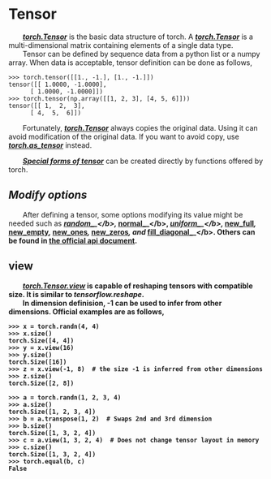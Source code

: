 # Tensor
  &ensp;&ensp;&ensp;&ensp;<b>_[torch.Tensor](https://pytorch.org/docs/1.7.0/tensors.html#torch-tensor)_</b> is the basic data structure of torch. A <b>_[torch.Tensor](https://pytorch.org/docs/1.7.0/tensors.html#torch-tensor)_</b> is a multi-dimensional matrix containing elements of a single data type. </br>&ensp;&ensp;&ensp;&ensp;Tensor can be defined by sequence data from a python list or a numpy array. When data is acceptable, tensor definition can be done as follows,
  ```
>>> torch.tensor([[1., -1.], [1., -1.]])
tensor([[ 1.0000, -1.0000],
        [ 1.0000, -1.0000]])
>>> torch.tensor(np.array([[1, 2, 3], [4, 5, 6]]))
tensor([[ 1,  2,  3],
        [ 4,  5,  6]])
  ```

  &ensp;&ensp;&ensp;&ensp;Fortunately, <b>_[torch.Tensor](https://pytorch.org/docs/1.7.0/tensors.html#torch-tensor)_</b> always copies the original data. Using it can avoid modification of the original data. If you want to avoid copy, use <b>_[torch.as_tensor](https://pytorch.org/docs/1.7.0/generated/torch.as_tensor.html#torch.as_tensor)_</b> instead.

  &ensp;&ensp;&ensp;&ensp;<b>_[Special forms of tensor](https://github.com/Xcanton/TorchLearn/tree/master/Tensor/Special%20Tensor%20Form)_</b> can be created directly by functions offered by torch. 
  
## _Modify options_
  &ensp;&ensp;&ensp;&ensp;After defining a tensor, some options modifying its value might be needed such as <b>_[random_](https://pytorch.org/docs/1.7.0/tensors.html#torch.Tensor.random_)_</b>, <b>_[normal_](https://pytorch.org/docs/1.7.0/tensors.html#torch.Tensor.normal_)_</b>, <b>_[uniform_](https://pytorch.org/docs/1.7.0/tensors.html#torch.Tensor.uniform_)_</b>, <b>_[new_full](https://pytorch.org/docs/1.7.0/tensors.html#torch.Tensor.new_full)_</b>, <b>_[new_empty](https://pytorch.org/docs/1.7.0/tensors.html#torch.Tensor.new_empty)_</b>, <b>_[new_ones](https://pytorch.org/docs/1.7.0/tensors.html#torch.Tensor.new_ones)_</b>, <b>_[new_zeros](https://pytorch.org/docs/1.7.0/tensors.html#torch.Tensor.new_zeros)_</b>, and <b>_[fill_diagonal_](https://pytorch.org/docs/1.7.0/tensors.html#torch.Tensor.fill_diagonal_)_</b>. Others can be found in <b>[the official api document](https://pytorch.org/docs/1.7.0/tensors.html#torch-tensor)<b>.

## view
  &ensp;&ensp;&ensp;&ensp;<b>_[torch.Tensor.view](https://pytorch.org/docs/1.7.0/tensors.html#torch.Tensor.view)_</b> is capable of reshaping tensors with compatible size. It is similar to <b>_tensorflow.reshape_</b>. </br>&ensp;&ensp;&ensp;&ensp;In dimension definision, -1 can be used to infer from other dimensions. Official examples are as follows,

  ```
>>> x = torch.randn(4, 4)
>>> x.size()
torch.Size([4, 4])
>>> y = x.view(16)
>>> y.size()
torch.Size([16])
>>> z = x.view(-1, 8)  # the size -1 is inferred from other dimensions
>>> z.size()
torch.Size([2, 8])

>>> a = torch.randn(1, 2, 3, 4)
>>> a.size()
torch.Size([1, 2, 3, 4])
>>> b = a.transpose(1, 2)  # Swaps 2nd and 3rd dimension
>>> b.size()
torch.Size([1, 3, 2, 4])
>>> c = a.view(1, 3, 2, 4)  # Does not change tensor layout in memory
>>> c.size()
torch.Size([1, 3, 2, 4])
>>> torch.equal(b, c)
False
  ```
